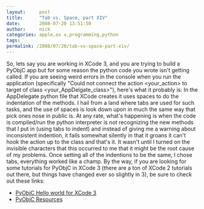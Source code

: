 ```yaml
---
layout:     post
title:      "Tab vs. Space, part XIV"
date:       2008-07-20 13:51:50
author:     nick
categories: apple,os x,programming,python
tags:  
permalink: /2008/07/20/tab-vs-space-part-xiv/
---
```

So, lets say you are working in XCode 3, and you are trying to build a PyObjC app but for some reason the python code you wrote isn't getting called. If you are seeing weird errors in the console when you run the application (specifically "Could not connect the action <your_action> to target of class <your_AppDelgate_class>"), here's what it probably is: In the AppDelegate python file that XCode creates it uses spaces to do the indentation of the methods. I hail from a land where tabs are used for such tasks, and the use of spaces is look down upon in much the same way that pick ones nose in public is. At any rate, what's happening is when the code is compiled/run the python interpreter is not recognizing the new methods that I put in (using tabs to indent) and instead of giving me a warning about inconsistent indention, it fails somewhat silently in that it groans it can't hook the action up to the class and that's it. It wasn't until I turned on the invisible characters that this occurred to me that it might be the root cause of my problems. Once setting all of the indentions to be the same, I chose tabs, everything worked like a champ. By the way, if you are looking for some tutorials for PyObjC in XCode 3 (there are a ton of XCode 2 tutorials out there, but things have changed ever so slightly in 3), be sure to check out these links: 

  * [PyObjC Hello world for XCode 3](http://orestis.gr/en/blog/2008/05/17/pyobjc-hello-world/)
  * [PyObjC Resources](http://vstock.free.fr/pyobjc.html)


